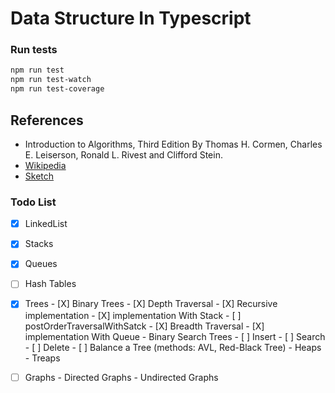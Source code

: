 # Data Structure In Typescript

### Run tests
```bash
npm run test
npm run test-watch
npm run test-coverage
```

## References
- Introduction to Algorithms, Third Edition By Thomas H. Cormen, Charles E. Leiserson, Ronald L. Rivest and Clifford Stein.
- [Wikipedia](https://en.wikipedia.org/wiki/List_of_data_structures)
- [Sketch](https://okso.app/showcase/data-structures)
### Todo List
 - [X] LinkedList
 - [X] Stacks
 - [X] Queues
 - [ ] Hash Tables
 - [X] Trees
        - [X] Binary Trees
            - [X] Depth Traversal
                  - [X] Recursive implementation
                  - [X] implementation With Stack
                        - [ ] postOrderTraversalWithSatck
            - [X] Breadth Traversal
                  - [X] implementation With Queue
        - Binary Search Trees
            - [ ] Insert
            - [ ] Search
            - [ ] Delete
            - [ ] Balance a Tree (methods: AVL, Red-Black Tree)
        - Heaps
        - Treaps
  - [ ] Graphs
        - Directed Graphs
        - Undirected Graphs


